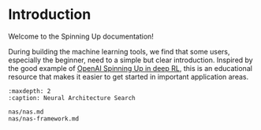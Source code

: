 # Introduction 

Welcome to the Spinning Up documentation!

During building the machine learning tools, we find that some users, especially the beginner, need to a simple but clear introduction. Inspired by the good example of [OpenAI Spinning Up in deep RL](https://spinningup.openai.com/en/latest/), this is an educational resource that makes it easier to get started in important application areas.


```{toctree}
:maxdepth: 2
:caption: Neural Architecture Search

nas/nas.md
nas/nas-framework.md
```